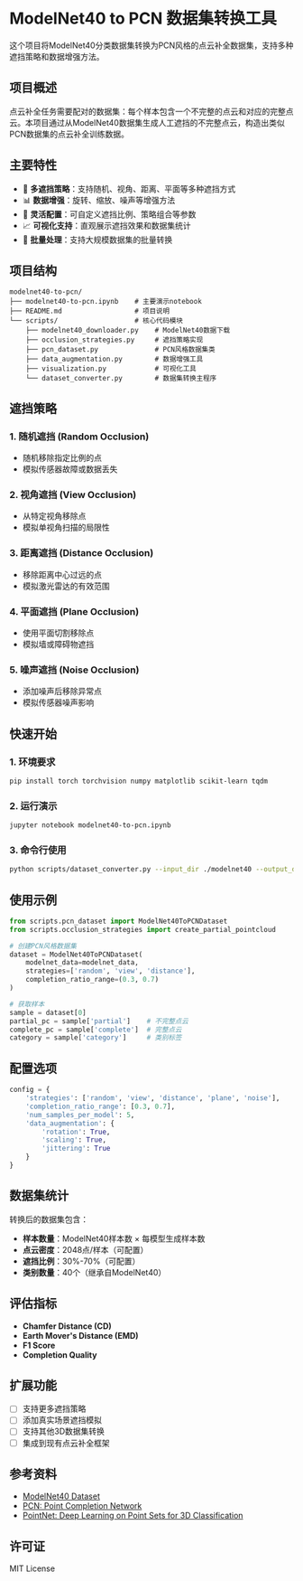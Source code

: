 # ModelNet40 to PCN 数据集转换工具

这个项目将ModelNet40分类数据集转换为PCN风格的点云补全数据集，支持多种遮挡策略和数据增强方法。

## 项目概述

点云补全任务需要配对的数据集：每个样本包含一个不完整的点云和对应的完整点云。本项目通过从ModelNet40数据集生成人工遮挡的不完整点云，构造出类似PCN数据集的点云补全训练数据。

## 主要特性

- 🎯 **多遮挡策略**：支持随机、视角、距离、平面等多种遮挡方式
- 📊 **数据增强**：旋转、缩放、噪声等增强方法
- 🔧 **灵活配置**：可自定义遮挡比例、策略组合等参数
- 📈 **可视化支持**：直观展示遮挡效果和数据集统计
- 💾 **批量处理**：支持大规模数据集的批量转换

## 项目结构

```
modelnet40-to-pcn/
├── modelnet40-to-pcn.ipynb    # 主要演示notebook
├── README.md                  # 项目说明
└── scripts/                   # 核心代码模块
    ├── modelnet40_downloader.py    # ModelNet40数据下载
    ├── occlusion_strategies.py     # 遮挡策略实现
    ├── pcn_dataset.py              # PCN风格数据集类
    ├── data_augmentation.py        # 数据增强工具
    ├── visualization.py            # 可视化工具
    └── dataset_converter.py        # 数据集转换主程序
```

## 遮挡策略

### 1. 随机遮挡 (Random Occlusion)
- 随机移除指定比例的点
- 模拟传感器故障或数据丢失

### 2. 视角遮挡 (View Occlusion)
- 从特定视角移除点
- 模拟单视角扫描的局限性

### 3. 距离遮挡 (Distance Occlusion)
- 移除距离中心过远的点
- 模拟激光雷达的有效范围

### 4. 平面遮挡 (Plane Occlusion)
- 使用平面切割移除点
- 模拟墙或障碍物遮挡

### 5. 噪声遮挡 (Noise Occlusion)
- 添加噪声后移除异常点
- 模拟传感器噪声影响

## 快速开始

### 1. 环境要求
```bash
pip install torch torchvision numpy matplotlib scikit-learn tqdm
```

### 2. 运行演示
```bash
jupyter notebook modelnet40-to-pcn.ipynb
```

### 3. 命令行使用
```bash
python scripts/dataset_converter.py --input_dir ./modelnet40 --output_dir ./pcn_dataset
```

## 使用示例

```python
from scripts.pcn_dataset import ModelNet40ToPCNDataset
from scripts.occlusion_strategies import create_partial_pointcloud

# 创建PCN风格数据集
dataset = ModelNet40ToPCNDataset(
    modelnet_data=modelnet_data,
    strategies=['random', 'view', 'distance'],
    completion_ratio_range=(0.3, 0.7)
)

# 获取样本
sample = dataset[0]
partial_pc = sample['partial']    # 不完整点云
complete_pc = sample['complete']  # 完整点云
category = sample['category']     # 类别标签
```

## 配置选项

```python
config = {
    'strategies': ['random', 'view', 'distance', 'plane', 'noise'],
    'completion_ratio_range': [0.3, 0.7],
    'num_samples_per_model': 5,
    'data_augmentation': {
        'rotation': True,
        'scaling': True,
        'jittering': True
    }
}
```

## 数据集统计

转换后的数据集包含：
- **样本数量**：ModelNet40样本数 × 每模型生成样本数
- **点云密度**：2048点/样本（可配置）
- **遮挡比例**：30%-70%（可配置）
- **类别数量**：40个（继承自ModelNet40）

## 评估指标

- **Chamfer Distance (CD)**
- **Earth Mover's Distance (EMD)**
- **F1 Score**
- **Completion Quality**

## 扩展功能

- [ ] 支持更多遮挡策略
- [ ] 添加真实场景遮挡模拟
- [ ] 支持其他3D数据集转换
- [ ] 集成到现有点云补全框架

## 参考资料

- [ModelNet40 Dataset](https://modelnet.cs.princeton.edu/)
- [PCN: Point Completion Network](https://arxiv.org/abs/1808.00671)
- [PointNet: Deep Learning on Point Sets for 3D Classification](https://arxiv.org/abs/1612.00593)

## 许可证

MIT License
